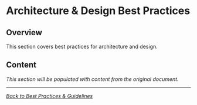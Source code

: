 # Architecture & Design Best Practices

## Overview

This section covers best practices for architecture and design.

## Content

*This section will be populated with content from the original document.*

---

*[Back to Best Practices & Guidelines](index.md)*
